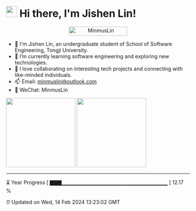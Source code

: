 # <img src="https://emojis.slackmojis.com/emojis/images/1531849430/4246/blob-sunglasses.gif?1531849430" height="30"/> Hi there, I'm Jishen Lin!

<p align="center"> 
	<img src="https://komarev.com/ghpvc/?username=MinmusLin&label=Profile%20views&color=0047AB&style=plastic?" alt="MinmusLin" height=25px, width=160px/>
</p>

* 🚀 I'm Jishen Lin, an undergraduate student of School of Software Engineering, Tongji University.
* 🌱 I’m currently learning software engineering and exploring new technologies.
* 🔭 I love collaborating on interesting tech projects and connecting with like-minded individuals.
* 📫 Email: minmuslin@outlook.com
* 💬 WeChat: MinmusLin

<div>
  <img src="https://github-readme-stats.vercel.app/api?username=MinmusLin&show_icons=true&theme=tokyonight&count_private=true" height="190"/>
  <img src="https://github-readme-stats.vercel.app/api/top-langs/?username=MinmusLin&theme=tokyonight&layout=compact" height="190"/>
</div>

---

⏳ Year Progress [ ▇▇▇▁▁▁▁▁▁▁▁▁▁▁▁▁▁▁▁▁▁▁▁▁▁▁▁▁▁▁ ] 12.17 %

⏰ Updated on Wed, 14 Feb 2024 13:23:02 GMT
